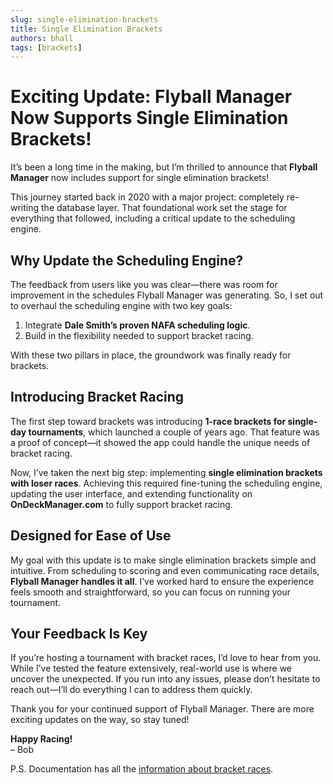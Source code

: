 ```yaml
---
slug: single-elimination-brackets
title: Single Elimination Brackets
authors: bhall
tags: [brackets]
---
```


# Exciting Update: Flyball Manager Now Supports Single Elimination Brackets!

It’s been a long time in the making, but I’m thrilled to announce that **Flyball Manager** now includes support for single elimination brackets!

This journey started back in 2020 with a major project: completely re-writing the database layer. That foundational work set the stage for everything that followed, including a critical update to the scheduling engine.

<!-- truncate -->

## Why Update the Scheduling Engine?

The feedback from users like you was clear—there was room for improvement in the schedules Flyball Manager was generating. So, I set out to overhaul the scheduling engine with two key goals:

1. Integrate **Dale Smith’s proven NAFA scheduling logic**.
2. Build in the flexibility needed to support bracket racing.

With these two pillars in place, the groundwork was finally ready for brackets.

## Introducing Bracket Racing

The first step toward brackets was introducing **1-race brackets for single-day tournaments**, which launched a couple of years ago. That feature was a proof of concept—it showed the app could handle the unique needs of bracket racing.

Now, I’ve taken the next big step: implementing **single elimination brackets with loser races**. Achieving this required fine-tuning the scheduling engine, updating the user interface, and extending functionality on **OnDeckManager.com** to fully support bracket racing.

## Designed for Ease of Use

My goal with this update is to make single elimination brackets simple and intuitive. From scheduling to scoring and even communicating race details, **Flyball Manager handles it all**. I’ve worked hard to ensure the experience feels smooth and straightforward, so you can focus on running your tournament.

## Your Feedback Is Key

If you’re hosting a tournament with bracket races, I’d love to hear from you. While I’ve tested the feature extensively, real-world use is where we uncover the unexpected. If you run into any issues, please don’t hesitate to reach out—I’ll do everything I can to address them quickly.

Thank you for your continued support of Flyball Manager. There are more exciting updates on the way, so stay tuned!

**Happy Racing!**  
– Bob

P.S. Documentation has all the [information about bracket races](/docs/brackets).
